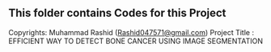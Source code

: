 ## This folder contains Codes for this Project

Copyrights: Muhammad Rashid (Rashid047571@gmail.com)
Project Title : EFFICIENT WAY TO DETECT BONE CANCER USING IMAGE SEGMENTATION
